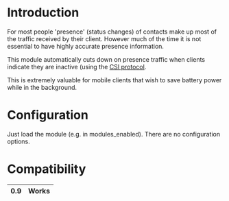 # Introduction #

For most people 'presence' (status changes) of contacts make up most of the traffic received by their client. However much of the time it is not essential to have highly accurate presence information.

This module automatically cuts down on presence traffic when clients indicate they are inactive (using the [CSI protocol](mod_csi.md).

This is extremely valuable for mobile clients that wish to save battery power while in the background.

# Configuration #

Just load the module (e.g. in modules\_enabled). There are no configuration options.

# Compatibility #
|0.9|Works|
|:--|:----|